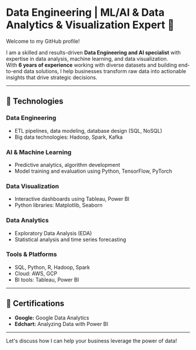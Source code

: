 # Data Engineering | ML/AI & Data Analytics & Visualization Expert 👋

Welcome to my GitHub profile!  

I am a skilled and results-driven **Data Engineering and AI specialist** with expertise in data analysis, machine learning, and data visualization.  
With **6 years of experience** working with diverse datasets and building end-to-end data solutions, I help businesses transform raw data into actionable insights that drive strategic decisions.

---

## 🚀 Technologies

### Data Engineering
- ETL pipelines, data modeling, database design (SQL, NoSQL)  
- Big data technologies: Hadoop, Spark, Kafka  

### AI & Machine Learning
- Predictive analytics, algorithm development  
- Model training and evaluation using Python, TensorFlow, PyTorch  

### Data Visualization
- Interactive dashboards using Tableau, Power BI  
- Python libraries: Matplotlib, Seaborn  

### Data Analytics
- Exploratory Data Analysis (EDA)  
- Statistical analysis and time series forecasting  

### Tools & Platforms
- SQL, Python, R, Hadoop, Spark  
- Cloud: AWS, GCP  
- BI tools: Tableau, Power BI  

---

## 🏅 Certifications
- **Google:** Google Data Analytics  
- **Edchart:** Analyzing Data with Power BI  

---

Let's discuss how I can help your business leverage the power of data!  


